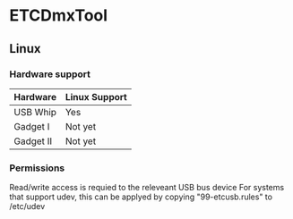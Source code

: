 # ETCDmxTool
## Linux

### Hardware support
| Hardware      | Linux Support |
|---------------|---------------|
| USB Whip      | Yes           |
| Gadget I      | Not yet       |
| Gadget II     | Not yet       |

### Permissions
Read/write access is requied to the releveant USB bus device
For systems that support udev, this can be applyed by copying "99-etcusb.rules" to /etc/udev
